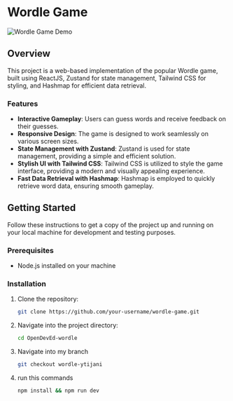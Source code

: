 
# Wordle Game

![Wordle Game Demo](demo.gif)

## Overview
This project is a web-based implementation of the popular Wordle game, built using ReactJS, Zustand for state management, Tailwind CSS for styling, and Hashmap for efficient data retrieval.

### Features
- **Interactive Gameplay**: Users can guess words and receive feedback on their guesses.
- **Responsive Design**: The game is designed to work seamlessly on various screen sizes.
- **State Management with Zustand**: Zustand is used for state management, providing a simple and efficient solution.
- **Stylish UI with Tailwind CSS**: Tailwind CSS is utilized to style the game interface, providing a modern and visually appealing experience.
- **Fast Data Retrieval with Hashmap**: Hashmap is employed to quickly retrieve word data, ensuring smooth gameplay.

## Getting Started
Follow these instructions to get a copy of the project up and running on your local machine for development and testing purposes.

### Prerequisites
- Node.js installed on your machine

### Installation
1. Clone the repository:
   ```bash
   git clone https://github.com/your-username/wordle-game.git
2. Navigate into the project directory:
    ```bash  
    cd OpenDevEd-wordle
3. Navigate into my branch
    ```bash
    git checkout wordle-ytijani
4. run this commands
    ```bash
    npm install && npm run dev

